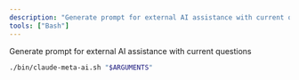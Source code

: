 ```yaml
---
description: "Generate prompt for external AI assistance with current questions"
tools: ["Bash"]
---
```


Generate prompt for external AI assistance with current questions

```bash
./bin/claude-meta-ai.sh "$ARGUMENTS"
```